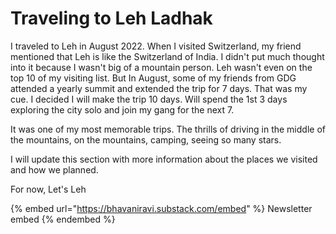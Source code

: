 # Traveling to Leh Ladhak

I traveled to Leh in August 2022. When I visited Switzerland, my friend mentioned that Leh is like the Switzerland of India. I didn't put much thought into it because I wasn't big of a mountain person. Leh wasn't even on the top 10 of my visiting list. But In August, some of my friends from GDG attended a yearly summit and extended the trip for 7 days. That was my cue. I decided I will make the trip 10 days. Will spend the 1st 3 days exploring the city solo and join my gang for the next 7.

It was one of my most memorable trips. The thrills of driving in the middle of the mountains, on the mountains, camping, seeing so many stars.

I will update this section with more information about the places we visited and how we planned.

For now, Let's Leh



{% embed url="https://bhavaniravi.substack.com/embed" %}
Newsletter embed
{% endembed %}
